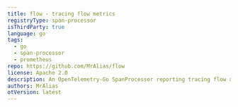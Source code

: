 ```yaml
---
title: flow - tracing flow metrics
registryType: span-processor
isThirdParty: true
language: go
tags:
  - go
  - span-processor
  - prometheus
repo: https://github.com/MrAlias/flow
license: Apache 2.0
description: An OpenTelemetry-Go SpanProcessor reporting tracing flow as Prometheus metrics.
authors: MrAlias
otVersion: latest
---
```

